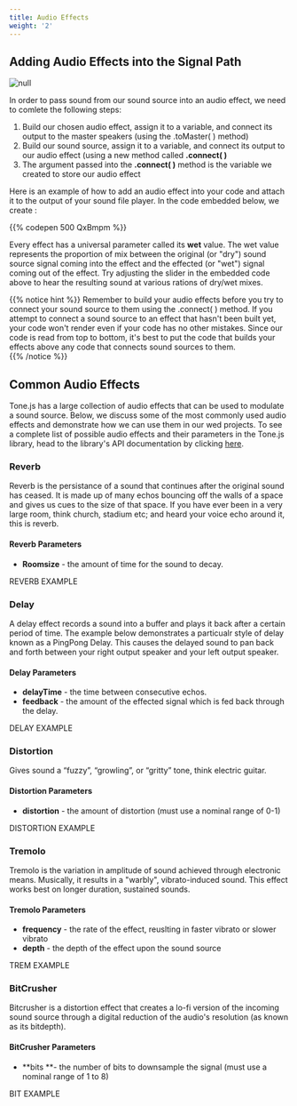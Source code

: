 ```yaml
---
title: Audio Effects
weight: '2'
---
```

## Adding Audio Effects into the Signal Path

![null](/images/uploads/effects_pathway.png)

In order to pass sound from our sound source into an audio effect, we need to comlete the following steps:

1. Build our chosen audio effect, assign it to a variable, and connect its output to the master speakers (using the .toMaster( ) method)
2. Build our sound source, assign it to a variable, and connect its output to our audio effect (using a new method called **.connect( )**
3. The argument passed into the **.connect( )** method is the variable we created to store our audio effect

Here is an example of how to add an audio effect into your code and attach it to the output of your sound file player. In the code embedded below, we create :

{{% codepen 500 QxBmpm %}}

Every effect has a universal parameter called its **wet** value. The wet value  represents the proportion of mix between the original (or "dry") sound source signal coming into the effect and the effected (or "wet") signal coming out of the effect. Try adjusting the slider in the embedded code above to hear the resulting sound at various rations of dry/wet mixes.

{{% notice hint %}}
Remember to build your audio effects before you try to connect your sound source to them using the .connect( ) method. If you attempt to connect a sound source to an effect that hasn't been built yet, your code won't render  even if your code has no other mistakes. Since our code is read from top to bottom, it's best to put the code that builds your effects above any code that connects sound sources to them.  
{{% /notice %}}


## Common Audio Effects

Tone.js has a large collection of audio effects that can be used to modulate a sound source. Below, we discuss some of the most commonly used audio effects and demonstrate how we can use them in our wed projects. To see a complete list of possible audio effects and their parameters in the Tone.js library, head to the library's API documentation by clicking [here](https://tonejs.github.io/docs/).

### Reverb

Reverb is the persistance of a sound that continues after the original sound has ceased. It is made up of many echos bouncing off the walls of a space and gives us cues to the size of that space. If you have ever been in a very large room, think church, stadium etc; and heard your voice echo around it, this is reverb.

#### Reverb Parameters

* **Roomsize** - the amount of time for the sound to decay.

REVERB EXAMPLE

### Delay

A delay effect records a sound into a buffer and plays it back after a certain period of time. The example below demonstrates a particualr style of delay known as a PingPong Delay. This causes the delayed sound to pan back and forth between your right output speaker and your left output speaker.

#### Delay Parameters

* **delayTime** - the time between consecutive echos.
* **feedback** - the amount of the effected signal which is fed back through the delay.

DELAY EXAMPLE

### Distortion

Gives sound a “fuzzy”, “growling”, or “gritty” tone, think electric guitar.

#### Distortion Parameters

* **distortion** - the amount of distortion (must use a nominal range of 0-1)

DISTORTION EXAMPLE

### Tremolo

Tremolo is the variation in amplitude of sound achieved through electronic means. Musically, it results in a "warbly", vibrato-induced sound. This effect works best on longer duration, sustained sounds.

#### Tremolo Parameters

* **frequency** - the rate of the effect, reuslting in faster vibrato or slower vibrato
* **depth** - the depth of the effect upon the sound source

TREM EXAMPLE



### BitCrusher

Bitcrusher is a distortion effect that creates a lo-fi version of the incoming sound source through a digital reduction of the audio's resolution (as known as its bitdepth). 

#### BitCrusher Parameters

* **bits **- the number of bits to downsample the signal (must use a nominal range of 1 to 8)



BIT EXAMPLE
